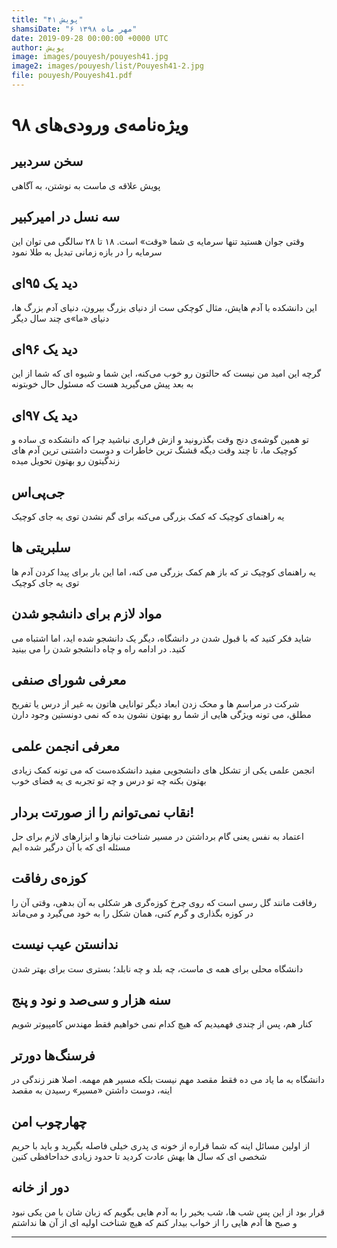 ```yaml
---
title: "پویش ۴۱"
shamsiDate: "۶ مهر ماه ۱۳۹۸"
date: 2019-09-28 00:00:00 +0000 UTC
author: پویش
image: images/pouyesh/pouyesh41.jpg
image2: images/pouyesh/list/Pouyesh41-2.jpg
file: pouyesh/Pouyesh41.pdf
---
```


ویژه‌نامه‌ی ورودی‌های ۹۸
===============

سخن سردبیر
-------
پویش علاقه ی ماست به نوشتن، به آگاهی

سه نسل در امیرکبیر
---
وقتی جوان هستید تنها سرمایه ی شما «وقت» است. ۱۸ تا ۲۸ سالگی می توان این سرمایه را در بازه زمانی تبدیل به طلا نمود‍

دید یک ۹۵‌ای
---
این دانشکده با آدم هایش، مثال کوچکی ست از دنیای بزرگ بیرون، دنیای آدم بزرگ ها، دنیای «ما»ی چند سال دیگر

دید یک ۹۶‌ای
---
گرچه این امید من نیست که حالتون رو خوب می‌کنه، این شما و شیوه ای که شما از این به بعد پیش می‌گیرید هست که مسئول حال خوبتونه

دید یک ۹۷‌ای
---
تو همین گوشه‌ی دنج وقت بگذرونید و ازش فراری نباشید چرا که دانشکده ی ساده و کوچیک ما، تا چند وقت دیگه قشنگ ترین خاطرات و دوست داشتنی ترین آدم های زندگیتون رو بهتون تحویل میده

جی‌پی‌اس
---
یه راهنمای کوچیک که کمک بزرگی می‌کنه برای گم نشدن توی یه جای کوچیک

سلبریتی ها
---
یه راهنمای کوچیک تر که باز هم کمک بزرگی می کنه، اما این بار برای پیدا کردن آدم ها توی یه جای کوچیک

مواد لازم برای دانشجو شدن 
---
شاید فکر کنید که با قبول شدن در دانشگاه، دیگر یک دانشجو شده اید، اما اشتباه می کنید. در ادامه راه و چاه دانشجو شدن را می بینید

معرفی شورای صنفی
---
شرکت در مراسم ها و محک زدن ابعاد دیگر توانایی هاتون به غیر از درس یا تفریح مطلق، می تونه ویژگی هایی از شما رو بهتون نشون بده که نمی دونستین وجود دارن 

معرفی انجمن علمی
---
انجمن علمی یکی از تشکل های دانشجویی مفید دانشکده‌ست که می تونه کمک زیادی بهتون بکنه چه تو درس و چه تو تجربه ی یه فضای خوب
 
نقاب نمی‌توانم را از صورتت بردار!
---
اعتماد به نفس یعنی گام برداشتن در مسیر شناخت نیازها و ابزارهای لازم برای حل مسئله ای که با آن درگیر شده ایم 

کوزه‌ی رفاقت
---
رفاقت مانند گل رسی است  که روی چرخ کوزه‌گری هر شکلی به آن  بدهی، وقتی آن را در کوزه بگذاری و گرم کنی، همان شکل را به خود می‌گیرد و می‌ماند

ندانستن عیب نیست
---
دانشگاه محلی برای همه ی ماست، چه بلد و چه نابلد؛ بستری ست برای بهتر شدن

سنه هزار و سی‌صد و نود و پنج
---
کنار هم، پس از چندی فهمیدیم که هیچ کدام نمی خواهیم فقط مهندس کامپیوتر شویم

فرسنگ‌ها دورتر
---
دانشگاه به ما یاد می ده فقط مقصد مهم نیست بلکه مسیر هم مهمه. اصلا هنر زندگی در اینه، دوست داشتن «مسیر» رسیدن به مقصد 

چهارچوب امن
---
از اولین مسائل اینه که شما قراره از خونه ی پدری خیلی فاصله بگیرید و باید با حریم شخصی  ای که سال ها بهش عادت کردید تا حدود زیادی خداحافظی کنین 

دور از خانه
---
قرار بود از این پس شب ها، شب بخیر را به آدم هایی بگویم که زبان شان با من یکی نبود و صبح ها آدم هایی را از خواب بیدار کنم که هیچ شناخت اولیه ای از آن ها نداشتم


----
